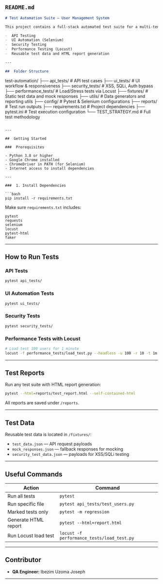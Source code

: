 
## `README.md`

```md
# Test Automation Suite – User Management System

This project contains a full-stack automated test suite for a multi-tenant User Management System. It includes:

-  API Testing
-  UI Automation (Selenium)
-  Security Testing
-  Performance Testing (Locust)
-  Reusable test data and HTML report generation

---

##  Folder Structure

```

test-automation/
├── api\_tests/             # API test cases
├── ui\_tests/              # UI workflow & responsiveness
├── security\_tests/        # XSS, SQLi, Auth bypass
├── performance\_tests/     # Load/Stress tests via Locust
├── fixtures/              # Static test data and mock responses
├── utils/                 # Data generators and reporting utils
├── config/                # Pytest & Selenium configurations
├── reports/               # Test run outputs
├── requirements.txt       # Project dependencies
├── pytest.ini             # Test execution configuration
└── TEST\_STRATEGY.md       # Full test methodology

````

---

##  Getting Started

###  Prerequisites

- Python 3.8 or higher
- Google Chrome installed
- ChromeDriver in PATH (for Selenium)
- Internet access to install dependencies

---

###  1. Install Dependencies

```bash
pip install -r requirements.txt
````

Make sure `requirements.txt` includes:

```
pytest
requests
selenium
locust
pytest-html
faker
```

---

##  How to Run Tests

###  API Tests

```bash
pytest api_tests/
```

###  UI Automation Tests

```bash
pytest ui_tests/
```


###  Security Tests

```bash
pytest security_tests/
```

###  Performance Tests with Locust

```bash
# Load test 100 users for 1 minute
locust -f performance_tests/load_test.py --headless -u 100 -r 10 -t 1m --host=http://localhost:8000
```

---

##  Test Reports

Run any test suite with HTML report generation:

```bash
pytest --html=reports/test_report.html --self-contained-html
```

All reports are saved under `/reports`.

---

##  Test Data

Reusable test data is located in `/fixtures/`:

* `test_data.json` — API request payloads
* `mock_responses.json` — fallback responses for mocking
* `security_test_data.json` — payloads for XSS/SQLi testing

---

##  Useful Commands

| Action               | Command                                    |
| -------------------- | ------------------------------------------ |
| Run all tests        | `pytest`                                   |
| Run specific file    | `pytest api_tests/test_users.py`           |
| Marked tests only    | `pytest -m regression`                     |
| Generate HTML report | `pytest --html=report.html`                |
| Run Locust load test | `locust -f performance_tests/load_test.py` |

---

##  Contributor

* **QA Engineer:** Ibezim Uzoma Joseph

---

